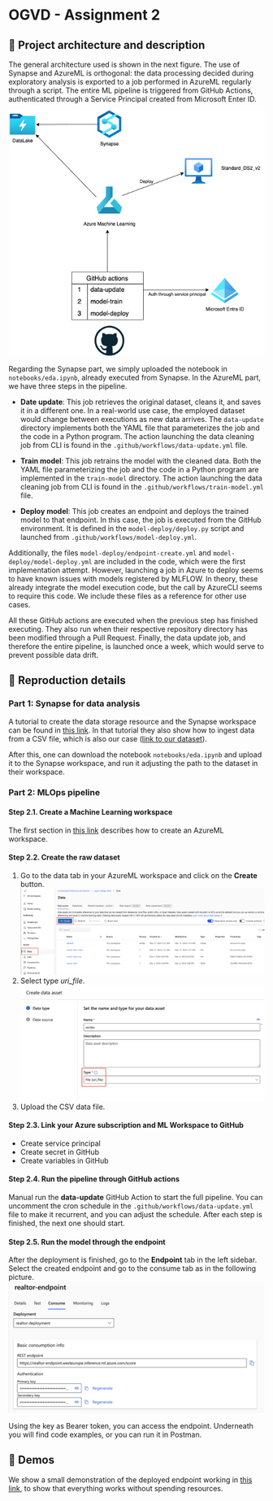 # OGVD - Assignment 2

## 🚀 Project architecture and description

The general architecture used is shown in the next figure. The use of Synapse and AzureML is orthogonal: the data processing decided during exploratory analysis is exported to a job performed in AzureML regularly through a script. The entire ML pipeline is triggered from GitHub Actions, authenticated through a Service Principal created from Microsoft Enter ID.

![Architecture Cloud](imgs/architecture.drawio.png)

Regarding the Synapse part, we simply uploaded the notebook in `notebooks/eda.ipynb`, already executed from Synapse. In the AzureML part, we have three steps in the pipeline.

- **Date update**: This job retrieves the original dataset, cleans it, and saves it in a different one. In a real-world use case, the employed dataset would change between executions as new data arrives. The `data-update` directory implements both the YAML file that parameterizes the job and the code in a Python program. The action launching the data cleaning job from CLI is found in the `.github/workflows/data-update.yml` file.

- **Train model**: This job retrains the model with the cleaned data. Both the YAML file parameterizing the job and the code in a Python program are implemented in the `train-model` directory. The action launching the data cleaning job from CLI is found in the `.github/workflows/train-model.yml` file.

- **Deploy model**: This job creates an endpoint and deploys the trained model to that endpoint. In this case, the job is executed from the GitHub environment. It is defined in the `model-deploy/deploy.py` script and launched from `.github/workflows/model-deploy.yml`.

Additionally, the files `model-deploy/endpoint-create.yml` and `model-deploy/model-deploy.yml` are included in the code, which were the first implementation attempt. However, launching a job in Azure to deploy seems to have known issues with models registered by MLFLOW. In theory, these already integrate the model execution code, but the call by AzureCLI seems to require this code. We include these files as a reference for other use cases.

All these GitHub actions are executed when the previous step has finished executing. They also run when their respective repository directory has been modified through a Pull Request. Finally, the data update job, and therefore the entire pipeline, is launched once a week, which would serve to prevent possible data drift.


## 🐾 Reproduction details

### Part 1: Synapse for data analysis

A tutorial to create the data storage resource and the Synapse workspace can be found in [this link](https://github.com/MicrosoftLearning/DP-900T00A-Azure-Data-Fundamentals/blob/master/Instructions/Labs/dp900-04-synapse-lab.md). In that tutorial they also show how to ingest data from a CSV file, which is also our case ([link to our dataset](https://www.kaggle.com/datasets/ahmedshahriarsakib/usa-real-estate-dataset)).

After this, one can download the notebook `notebooks/eda.ipynb` and upload it to the Synapse workspace, and run it adjusting the path to the dataset in their workspace.

### Part 2: MLOps pipeline

#### Step 2.1. Create a Machine Learning workspace

The first section in [this link](https://learn.microsoft.com/es-es/azure/machine-learning/quickstart-create-resources?view=azureml-api-2) describes how to create an AzureML workspace.

#### Step 2.2. Create the raw dataset

1. Go to the data tab in your AzureML workspace and click on the **Create** button.
    ![Data](imgs/tutorial_ml_data_data.png)
2. Select type *uri_file*.
    ![Data type](imgs/tutorial_ml_data_data_type.png)
3. Upload the CSV data file.

#### Step 2.3. Link your Azure subscription and ML Workspace to GitHub
- Create service principal
- Create secret in GitHub
- Create variables in GitHub

<!-- TODO -->

#### Step 2.4. Run the pipeline through GitHub actions
Manual run the **data-update** GitHub Action to start the full pipeline. You can uncomment the cron schedule in the `.github/workflows/data-update.yml` file to make it recurrent, and you can adjust the schedule. After each step is finished, the next one should start.

#### Step 2.5. Run the model through the endpoint
After the deployment is finished, go to the **Endpoint** tab in the left sidebar. Select the created endpoint and go to the consume tab as in the following picture.
![Endpoint consume](imgs/tutorial_endpoint_consume.png)

Using the key as Bearer token, you can access the endpoint. Underneath you will find code examples, or you can run it in Postman.

## 🎥 Demos

We show a small demonstration of the deployed endpoint working in [this link](https://upm365-my.sharepoint.com/:v:/g/personal/pablo_miralles_upm_es/Eaa-pSD08spHj1fR6mhGJo8BKNdJYsK4mCYNXNh1HcD9oQ?nav=eyJyZWZlcnJhbEluZm8iOnsicmVmZXJyYWxBcHAiOiJPbmVEcml2ZUZvckJ1c2luZXNzIiwicmVmZXJyYWxBcHBQbGF0Zm9ybSI6IldlYiIsInJlZmVycmFsTW9kZSI6InZpZXciLCJyZWZlcnJhbFZpZXciOiJNeUZpbGVzTGlua0NvcHkifX0&e=NJPN45), to show that everything works without spending resources.
